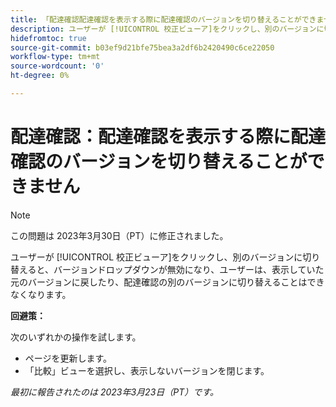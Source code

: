 ```yaml
---
title: 「配達確認配達確認を表示する際に配達確認のバージョンを切り替えることができません"
description: ユーザーが [!UICONTROL 校正ビューア]をクリックし、別のバージョンに切り替えると、バージョンドロップダウンが無効になり、ユーザーは、表示していた元のバージョンに戻したり、配達確認の別のバージョンに切り替えることはできません。」
hidefromtoc: true
source-git-commit: b03ef9d21bfe75bea3a2df6b2420490c6ce22050
workflow-type: tm+mt
source-wordcount: '0'
ht-degree: 0%

---
```



# 配達確認：配達確認を表示する際に配達確認のバージョンを切り替えることができません

>[!NOTE]
>
>この問題は 2023年3月30日（PT）に修正されました。

ユーザーが [!UICONTROL 校正ビューア]をクリックし、別のバージョンに切り替えると、バージョンドロップダウンが無効になり、ユーザーは、表示していた元のバージョンに戻したり、配達確認の別のバージョンに切り替えることはできなくなります。

**回避策：**

次のいずれかの操作を試します。

* ページを更新します。
* 「比較」ビューを選択し、表示しないバージョンを閉じます。

_最初に報告されたのは 2023年3月23日（PT）です。_

